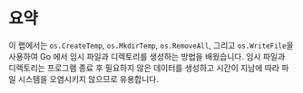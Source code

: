 # 요약

이 랩에서는 `os.CreateTemp`, `os.MkdirTemp`, `os.RemoveAll`, 그리고 `os.WriteFile`을 사용하여 Go 에서 임시 파일과 디렉토리를 생성하는 방법을 배웠습니다. 임시 파일과 디렉토리는 프로그램 종료 후 필요하지 않은 데이터를 생성하고 시간이 지남에 따라 파일 시스템을 오염시키지 않으므로 유용합니다.
